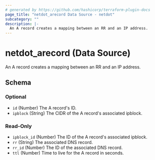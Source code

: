 ```yaml
---
# generated by https://github.com/hashicorp/terraform-plugin-docs
page_title: "netdot_arecord Data Source - netdot"
subcategory: ""
description: |-
  An A record creates a mapping between an RR and an IP address.
---
```


# netdot_arecord (Data Source)

An A record creates a mapping between an RR and an IP address.



<!-- schema generated by tfplugindocs -->
## Schema

### Optional

- `id` (Number) The A record's ID.
- `ipblock` (String) The CIDR of the A record's associated ipblock.

### Read-Only

- `ipblock_id` (Number) The ID of the A record's associated ipblock.
- `rr` (String) The associated DNS record.
- `rr_id` (Number) The ID of the associated DNS record.
- `ttl` (Number) Time to live for the A record in seconds.
